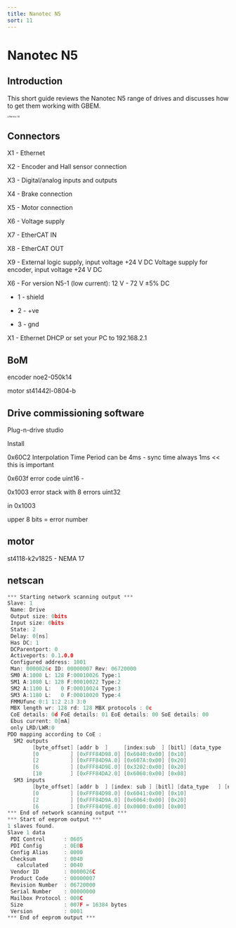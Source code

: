 ```yaml
---
title: Nanotec N5
sort: 11
---
```


# Nanotec N5

## Introduction

This short guide reviews the Nanotec N5 range of drives and discusses how to get them working with GBEM.

<img src="/nanotec_n5_product_shot.png" alt="Nanotec N5" style="zoom:30%;" />

## Connectors

X1 - Ethernet

X2 - Encoder and Hall sensor connection 

X3 - Digital/analog inputs and outputs 

X4 - Brake connection 

X5 - Motor connection 

X6 - Voltage supply

X7 - EtherCAT IN 

X8 - EtherCAT OUT 

X9 - External logic supply, input voltage +24 V DC Voltage supply for encoder, input voltage +24 V DC





X6 - For version N5-1 (low current): 12 V - 72 V ±5% DC

* 1 -  shield

* 2 - +ve

* 3 - gnd



X1 - Ethernet DHCP or set your PC to 192.168.2.1

## BoM

encoder noe2-050k14

motor st41442l-0804-b

## Drive commissioning software

Plug-n-drive studio

Install



0x60C2 Interpolation Time Period can be 4ms - sync time always 1ms << this is important



0x603f error code uint16 - 

0x1003 error stack with 8 errors uint32

in 0x1003

upper 8 bits = error number







## motor

st4118-k2v1825 - NEMA 17



## netscan

````c
*** Starting network scanning output ***
Slave: 1
 Name: Drive
 Output size: 0bits
 Input size: 0bits
 State: 2
 Delay: 0[ns]
 Has DC: 1
 DCParentport: 0
 Activeports: 0.1.0.0
 Configured address: 1001
 Man: 0000026c ID: 00000007 Rev: 06720000
 SM0 A:1000 L: 128 F:00010026 Type:1
 SM1 A:1080 L: 128 F:00010022 Type:2
 SM2 A:1100 L:   0 F:00010024 Type:3
 SM3 A:1180 L:   0 F:00010020 Type:4
 FMMUfunc 0:1 1:2 2:3 3:0
 MBX length wr: 128 rd: 128 MBX protocols : 0c
 CoE details: 0d FoE details: 01 EoE details: 00 SoE details: 00
 Ebus current: 0[mA]
 only LRD/LWR:0
PDO mapping according to CoE :
  SM2 outputs
        [byte_offset] [addr b  ] 	 [index:sub  ] [bitl] [data_type   ] [name                                    ]
        [0          ] [0xFFF84D98.0] [0x6040:0x00] [0x10]
        [2          ] [0xFFF84D9A.0] [0x607A:0x00] [0x20]
        [6          ] [0xFFF84D9E.0] [0x3202:0x00] [0x20]
        [10         ] [0xFFF84DA2.0] [0x6060:0x00] [0x08]
  SM3 inputs
        [byte_offset] [addr b  ] [index: sub ] [bitl] [data_type   ] [name                                    ]
        [0          ] [0xFFF84D98.0] [0x6041:0x00] [0x10]
        [2          ] [0xFFF84D9A.0] [0x6064:0x00] [0x20]
        [6          ] [0xFFF84D9E.0] [0x0000:0x00] [0x00]
*** End of network scanning output ***
*** Start of eeprom output ***
1 slaves found.
Slave 1 data
 PDI Control      : 0605
 PDI Config       : 0E0B
 Config Alias     : 0000
 Checksum         : 0040
   calculated     : 0040
 Vendor ID        : 0000026C
 Product Code     : 00000007
 Revision Number  : 06720000
 Serial Number    : 00000000
 Mailbox Protocol : 000C
 Size             : 007F = 16384 bytes
 Version          : 0001
*** End of eeprom output ***
````

